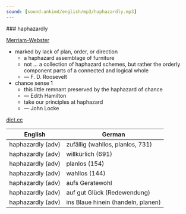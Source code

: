 ```yaml
---
sound: [sound:ankimd/english/mp3/haphazardly.mp3]
---
```


\### haphazardly

[Merriam-Webster](https://www.merriam-webster.com/dictionary/haphazardly)

- marked by lack of plan, order, or direction
    - a haphazard assemblage of furniture
    - not … a collection of haphazard schemes, but rather the orderly component parts of a connected and logical whole
    - — F. D. Roosevelt
- chance sense 1
    - this little remnant preserved by the haphazard of chance
    - — Edith Hamilton
    - take our principles at haphazard
    - — John Locke

[dict.cc](https://www.dict.cc/haphazardly)

| English        | German       |
| -------------- | ------------ |
| haphazardly (adv) | zufällig (wahllos, planlos, 731) |
| haphazardly (adv) | willkürlich (691) |
| haphazardly (adv) | planlos (154) |
| haphazardly (adv) | wahllos (144) |
| haphazardly (adv) | aufs Geratewohl |
| haphazardly (adv) | auf gut Glück (Redewendung) |
| haphazardly (adv) | ins Blaue hinein (handeln, planen) |
